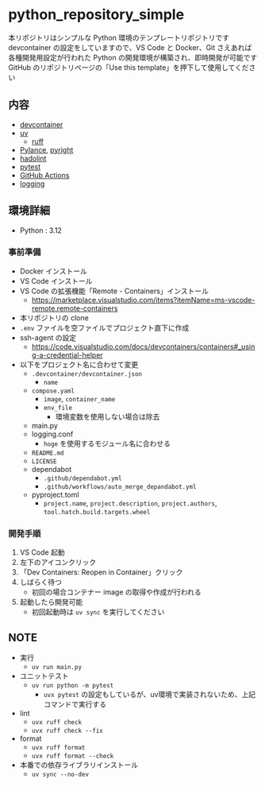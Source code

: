 # python_repository_simple

本リポジトリはシンプルな Python 環境のテンプレートリポジトリです
devcontainer の設定をしていますので、VS Code と Docker、Git さえあれば各種開発用設定が行われた Python の開発環境が構築され、即時開発が可能です
GitHub のリポジトリページの「Use this template」を押下して使用してください

## 内容

- [devcontainer](https://code.visualstudio.com/docs/remote/containers)
- [uv](https://docs.astral.sh/uv/)
  - [ruff](https://beta.ruff.rs/docs/)
- [Pylance](https://marketplace.visualstudio.com/items?itemName=ms-python.vscode-pylance), [pyright](https://github.com/microsoft/pyright)
- [hadolint](https://github.com/hadolint/hadolint)
- [pytest](https://docs.pytest.org/en/stable/)
- [GitHub Actions](https://github.co.jp/features/actions)
- [logging](https://docs.python.org/ja/3/howto/logging.html)

## 環境詳細

- Python : 3.12

### 事前準備

- Docker インストール
- VS Code インストール
- VS Code の拡張機能「Remote - Containers」インストール
  - https://marketplace.visualstudio.com/items?itemName=ms-vscode-remote.remote-containers
- 本リポジトリの clone
- `.env` ファイルを空ファイルでプロジェクト直下に作成
- ssh-agent の設定
  - https://code.visualstudio.com/docs/devcontainers/containers#_using-a-credential-helper
- 以下をプロジェクト名に合わせて変更
  - `.devcontainer/devcontainer.json`
    - `name`
  - `compose.yaml`
    - `image`, `container_name`
    - `env_file`
      - 環境変数を使用しない場合は除去
  - main.py
  - logging.conf
    - `hoge` を使用するモジュール名に合わせる
  - `README.md`
  - `LICENSE`
  - dependabot
    - `.github/dependabot.yml`
    - `.github/workflows/auto_merge_depandabot.yml`
  - pyproject.toml
    - `project.name`, `project.description`, `project.authors`, `tool.hatch.build.targets.wheel`

### 開発手順

1. VS Code 起動
2. 左下のアイコンクリック
3. 「Dev Containers: Reopen in Container」クリック
4. しばらく待つ
   - 初回の場合コンテナー image の取得や作成が行われる
5. 起動したら開発可能
   - 初回起動時は `uv sync` を実行してください

## NOTE

- 実行
  - `uv run main.py`
- ユニットテスト
  - `uv run python -m pytest`
    - `uvx pytest` の設定もしているが、uv環境で実装されないため、上記コマンドで実行する
- lint
  - `uvx ruff check`
  - `uvx ruff check --fix`
- format
  - `uvx ruff format`
  - `uvx ruff format --check`
- 本番での依存ライブラリインストール
  - `uv sync --no-dev`
